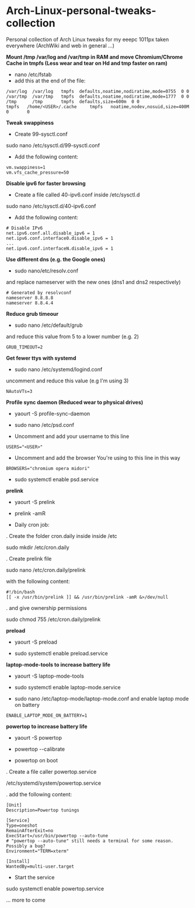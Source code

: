 Arch-Linux-personal-tweaks-collection
=====================================

Personal collection of Arch Linux tweaks for my eeepc 1011px taken everywhere (ArchWiki and web in general ...)


**Mount /tmp /var/log and /var/tmp in RAM and move Chromium/Chrome Cache in tmpfs (Less wear and tear on Hd and tmp faster on ram)**

- nano /etc/fstab
- add this at the end of the file:
```
/var/log  /var/log   tmpfs  defaults,noatime,nodiratime,mode=0755  0 0
/var/tmp  /var/tmp   tmpfs  defaults,noatime,nodiratime,mode=1777  0 0
/tmp      /tmp       tmpfs  defaults,size=600m  0 0
tmpfs   /home/<USER>/.cache     tmpfs   noatime,nodev,nosuid,size=400M  0       0
```

**Tweak swappiness**

- Create 99-sysctl.conf

sudo nano /etc/sysctl.d/99-sysctl.conf

- Add the following content:
```
vm.swappiness=1 
vm.vfs_cache_pressure=50
```

**Disable ipv6 for faster browsing**

- Create a file called 40-ipv6.conf inside /etc/sysctl.d 

sudo nano /etc/sysctl.d/40-ipv6.conf

- Add the following content:
```
# Disable IPv6
net.ipv6.conf.all.disable_ipv6 = 1 
net.ipv6.conf.interface0.disable_ipv6 = 1
...
net.ipv6.conf.interfaceN.disable_ipv6 = 1
``` 

**Use different dns (e.g. the Google ones)**

- sudo nano/etc/resolv.conf 

and replace nameserver with the new ones (dns1 and dns2 respectively)
```
# Generated by resolvconf
nameserver 8.8.8.8
nameserver 8.8.4.4
```

**Reduce grub timeour**

- sudo nano /etc/default/grub

and reduce this value from 5 to a lower number (e.g. 2)
```
GRUB_TIMEOUT=2
```

**Get fewer ttys with systemd**

- sudo nano /etc/systemd/logind.conf

uncomment and reduce this value (e.g I'm using 3)
```
NAutoVTs=3
```


**Profile sync daemon (Reduced wear to physical drives)**

- yaourt -S profile-sync-daemon

- sudo nano /etc/psd.conf

- Uncomment and add your username to this line
```
USERS="<USER>"
```
- Uncomment and add the browser You're using to this line in this way
```
BROWSERS="chromium opera midori"
```
- sudo systemctl enable psd.service


**prelink**

- yaourt -S prelink

- prelink -amR

- Daily cron job:

. Create the folder cron.daily inside inside /etc

sudo mkdir /etc/cron.daily

. Create prelink file 

sudo nano /etc/cron.daily/prelink

with the following content:
```
#!/bin/bash
[[ -x /usr/bin/prelink ]] && /usr/bin/prelink -amR &>/dev/null
```
. and give ownership permissions

sudo chmod 755 /etc/cron.daily/prelink


**preload**

- yaourt -S preload

- sudo systemctl enable preload.service


**laptop-mode-tools to increase battery life**

- yaourt -S laptop-mode-tools 

- sudo systemctl enable laptop-mode.service

- sudo nano /etc/laptop-mode/laptop-mode.conf and enable laptop mode on battery
```
ENABLE_LAPTOP_MODE_ON_BATTERY=1
```

**powertop to increase battery life**

- yaourt -S powertop

- powertop --calibrate

- powertop on boot

. Create a file caller powertop.service

/etc/systemd/system/powertop.service

. add the following content:
```
[Unit]
Description=Powertop tunings

[Service]
Type=oneshot
RemainAfterExit=no
ExecStart=/usr/bin/powertop --auto-tune
# "powertop --auto-tune" still needs a terminal for some reason. Possibly a bug?
Environment="TERM=xterm"

[Install]
WantedBy=multi-user.target
```
- Start the service

sudo systemctl enable powertop.service


... more to come


